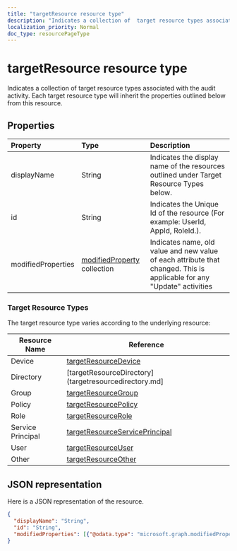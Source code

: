 ```yaml
---
title: "targetResource resource type"
description: "Indicates a collection of  target resource types associated with the audit activity. Each target resource type will inherit the properties outlined below from this resource."
localization_priority: Normal
doc_type: resourcePageType
---
```


# targetResource resource type
Indicates a collection of  target resource types associated with the audit activity. Each target resource type will inherit the properties outlined below from this resource.


## Properties
| Property	   | Type	|Description|
|:---------------|:--------|:----------|
|displayName|String|Indicates the display name of the resources outlined under Target Resource Types below.|
|id|String|Indicates the Unique Id of the resource (For example: UserId, AppId, RoleId.).|
|modifiedProperties|[modifiedProperty](modifiedproperty.md) collection|Indicates name, old value and new value of each attribute that changed. This is applicable for any "Update" activities|

### Target Resource Types

The target resource type varies according to the underlying resource:

|Resource Name| Reference|
|-------------|----------|
Device|[targetResourceDevice](targetresourcedevice.md)
Directory|[targetResourceDirectory](targetresourcedirectory.md]
Group|[targetResourceGroup](targetresourcegroup.md)
Policy|[targetResourcePolicy](targetresourcepolicy.md)
Role|[targetResourceRole](targetresourcerole.md)
Service Principal|[targetResourceServicePrincipal](targetresourceserviceprincipal.md)
User|[targetResourceUser](targetresourceuser.md)
Other|[targetResourceOther](targetresourceother.md)

## JSON representation

Here is a JSON representation of the resource.

<!-- {
  "blockType": "resource",
  "optionalProperties": [

  ],
  "@odata.type": "microsoft.graph.targetResource"
}-->

```json
{
  "displayName": "String",
  "id": "String",
  "modifiedProperties": [{"@odata.type": "microsoft.graph.modifiedProperty"}]
}

```

<!-- uuid: 8fcb5dbc-d5aa-4681-8e31-b001d5168d79
2015-10-25 14:57:30 UTC -->
<!-- {
  "type": "#page.annotation",
  "description": "targetResource resource",
  "keywords": "",
  "section": "documentation",
  "tocPath": ""
}-->
